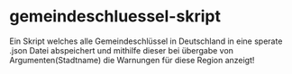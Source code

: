 # gemeindeschluessel-skript
Ein Skript welches alle Gemeindeschlüssel in Deutschland in eine sperate .json Datei abspeichert und mithilfe dieser bei übergabe von Argumenten(Stadtname) die Warnungen für diese Region anzeigt!
